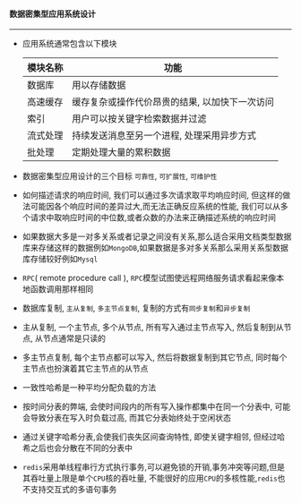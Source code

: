 #### 数据密集型应用系统设计

------

- 应用系统通常包含以下模块

  | 模块名称 | 功能                                           |
  | -------- | ---------------------------------------------- |
  | 数据库   | 用以存储数据                                   |
  | 高速缓存 | 缓存复杂或操作代价昂贵的结果, 以加快下一次访问 |
  | 索引     | 用户可以按关键字检索数据并过滤                 |
  | 流式处理 | 持续发送消息至另一个进程, 处理采用异步方式     |
  | 批处理   | 定期处理大量的累积数据                         |

- 数据密集型应用设计的三个目标 `可靠性`, `可扩展性`, `可维护性`

- 如何描述请求的响应时间, 我们可以通过多次请求取平均响应时间, 但这样的做法可能因各个响应时间的差异过大,而无法正确反应系统的性能, 我们可以从多个请求中取响应时间的中位数,或者众数的办法来正确描述系统的响应时间

- 如果数据大多是一对多关系或者记录之间没有关系,那么适合采用文档类型数据库来存储这样的数据例如`MongoDB`,如果数据是多对多关系那么采用关系型数据库存储较好例如`Mysql`

- `RPC`( remote procedure call ), `RPC`模型试图使远程网络服务请求看起来像本地函数调用那样相同

- 数据库复制, `主从复制`, `多主节点复制`, 复制的方式有`同步复制`和`异步复制`

- 主从复制, 一个主节点, 多个从节点, 所有写入通过主节点写入, 然后复制到从节点, 从节点通常是只读的

- 多主节点复制, 每个主节点都可以写入, 然后将数据复制到其它节点, 同时每个主节点也扮演着其它主节点的从节点

- 一致性哈希是一种平均分配负载的方法

- 按时间分表的弊端, 会使时间段内的所有写入操作都集中在同一个分表中, 可能会导致分表在写入时负载过高, 而其它分表始终处于空闲状态

- 通过关键字哈希分表,会使我们丧失区间查询特性, 即使关键字相邻, 但经过哈希之后也会分散在不同的分表中

- `redis`采用单线程串行方式执行事务,可以避免锁的开销,事务冲突等问题,但是其吞吐量上限是单个`CPU`核的吞吐量, 不能很好的应用`CPU`的多核性能,`redis`也不支持交互式的多语句事务

